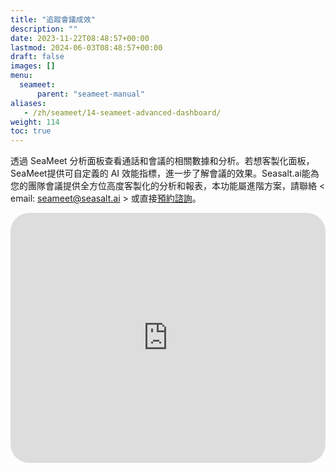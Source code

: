 ```yaml
---
title: "追蹤會議成效"
description: ""
date: 2023-11-22T08:48:57+00:00
lastmod: 2024-06-03T08:48:57+00:00
draft: false
images: []
menu:
  seameet:
      parent: "seameet-manual"
aliases:
   - /zh/seameet/14-seameet-advanced-dashboard/
weight: 114
toc: true
---
```


透過 SeaMeet 分析面板查看通話和會議的相關數據和分析。若想客製化面板，SeaMeet提供可自定義的 AI 效能指標，進一步了解會議的效果。Seasalt.ai能為您的團隊會議提供全方位高度客製化的分析和報表，本功能屬進階方案，請聯絡 < email: seameet@seasalt.ai > 或直接[預約諮詢](https://meetings.hubspot.com/seasalt-ai/seasalt-meeting)。

<iframe width="100%" height="400" src="https://www.youtube.com/embed/QdA7l8F6LBk" title="YouTube video player" frameborder="0" allow="accelerometer; autoplay; clipboard-write; encrypted-media; gyroscope; picture-in-picture" allowfullscreen style="border-radius: 30px;"></iframe>
